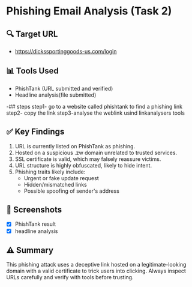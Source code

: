 # Phishing Email Analysis (Task 2)

## 🔍 Target URL
- https://dickssportinggoods-us.com/login

## 📊 Tools Used
- PhishTank (URL submitted and verified)
- Headline analysis(file submitted)

-## steps 
step1- go to a website called phishtank to find a phishing link
step2- copy the link 
step3-analyse the weblink usind linkanalysers tools

## ✅ Key Findings
1. URL is currently listed on PhishTank as phishing.
2. Hosted on a suspicious .zw domain unrelated to trusted services.
3. SSL certificate is valid, which may falsely reassure victims.
4. URL structure is highly obfuscated, likely to hide intent.
5. Phishing traits likely include:
   - Urgent or fake update request
   - Hidden/mismatched links
   - Possible spoofing of sender's address

## 📎 Screenshots
- [x] PhishTank result
-[x] headline analysis

## ⚠ Summary
This phishing attack uses a deceptive link hosted on a legitimate-looking domain with a valid certificate to trick users into clicking. Always inspect URLs carefully and verify with tools before trusting.
